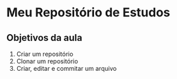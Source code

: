 # Meu Repositório de Estudos

## Objetivos da aula

1. Criar um repositório
2. Clonar um repositório
3. Criar, editar e commitar um arquivo

